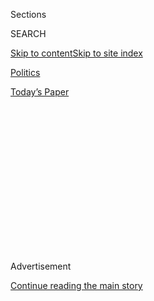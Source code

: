 <div id="app">

<div>

<div>

<div>

<div class="NYTAppHideMasthead css-1q2w90k e1suatyy0">

<div class="section css-ui9rw0 e1suatyy2">

<div class="css-eph4ug er09x8g0">

<div class="css-6n7j50">

</div>

<span class="css-1dv1kvn">Sections</span>

<div class="css-10488qs">

<span class="css-1dv1kvn">SEARCH</span>

</div>

[Skip to content](#site-content)[Skip to site
index](#site-index)

</div>

<div id="masthead-section-label" class="css-1wr3we4 eaxe0e00">

[Politics](https://www.nytimes3xbfgragh.onion/section/politics)

</div>

<div class="css-10698na e1huz5gh0">

</div>

</div>

<div id="masthead-bar-one" class="section hasLinks css-15hmgas e1csuq9d3">

<div class="css-uqyvli e1csuq9d0">

</div>

<div class="css-1uqjmks e1csuq9d1">

</div>

<div class="css-9e9ivx">

[](https://myaccount.nytimes3xbfgragh.onion/auth/login?response_type=cookie&client_id=vi)

</div>

<div class="css-1bvtpon e1csuq9d2">

[Today’s
Paper](https://www.nytimes3xbfgragh.onion/section/todayspaper)

</div>

</div>

</div>

</div>

<div data-aria-hidden="false">

<div id="site-content" data-role="main">

<div>

<div class="css-1aor85t" style="opacity:0.000000001;z-index:-1;visibility:hidden">

<div class="css-1hqnpie">

<div class="css-epjblv">

<span class="css-17xtcya">[Politics](/section/politics)</span><span class="css-x15j1o">|</span><span class="css-fwqvlz">White
House and Congress Clash on Relief Plan as Jobless Aid
Expires</span>

</div>

<div class="css-k008qs">

<div class="css-1iwv8en">

<span class="css-18z7m18"></span>

<div>

</div>

</div>

<span class="css-1n6z4y">https://nyti.ms/3i1eQmt</span>

<div class="css-1705lsu">

<div class="css-4xjgmj">

<div class="css-4skfbu" data-role="toolbar" data-aria-label="Social Media Share buttons, Save button, and Comments Panel with current comment count" data-testid="share-tools">

  - 
  - 
  - 
  - 
    
    <div class="css-6n7j50">
    
    </div>

  - 

</div>

</div>

</div>

</div>

</div>

</div>

<div id="NYT_TOP_BANNER_REGION" class="css-13pd83m">

</div>

<div id="top-wrapper" class="css-1sy8kpn">

<div id="top-slug" class="css-l9onyx">

Advertisement

</div>

[Continue reading the main
story](#after-top)

<div class="ad top-wrapper" style="text-align:center;height:100%;display:block;min-height:250px">

<div id="top" class="place-ad" data-position="top" data-size-key="top">

</div>

</div>

<div id="after-top">

</div>

</div>

<div>

<div id="sponsor-wrapper" class="css-1hyfx7x">

<div id="sponsor-slug" class="css-19vbshk">

Supported by

</div>

[Continue reading the main
story](#after-sponsor)

<div id="sponsor" class="ad sponsor-wrapper" style="text-align:center;height:100%;display:block">

</div>

<div id="after-sponsor">

</div>

</div>

<div class="css-186x18t">

</div>

<div class="css-1vkm6nb ehdk2mb0">

# White House and Congress Clash on Relief Plan as Jobless Aid Expires

</div>

President Trump and Democrats blamed each other for the lapse of
$600-per-week federal unemployment benefits, risking further economic
pain and a voter backlash for failing to act.

<div class="css-79elbk" data-testid="photoviewer-wrapper">

<div class="css-z3e15g" data-testid="photoviewer-wrapper-hidden">

</div>

<div class="css-1a48zt4 ehw59r15" data-testid="photoviewer-children">

![<span class="css-16f3y1r e13ogyst0" data-aria-hidden="true">Mark
Meadows, the White House chief of staff, blamed Democrats on Friday for
the expiration of the unemployment benefits, saying they rejected
multiple proposals to temporarily extend
them.</span><span class="css-cnj6d5 e1z0qqy90" itemprop="copyrightHolder"><span class="css-1ly73wi e1tej78p0">Credit...</span><span><span>Anna
Moneymaker for The New York
Times</span></span></span>](https://static01.graylady3jvrrxbe.onion/images/2020/07/31/us/politics/31dc-virus-cong/merlin_175160493_fd20e84b-c6d8-43b4-8450-d1067875391b-articleLarge.jpg?quality=75&auto=webp&disable=upscale)

</div>

</div>

<div class="css-18e8msd">

<div class="css-vp77d3 epjyd6m0">

<div class="css-hus3qt ey68jwv0" data-aria-hidden="true">

[![Emily
Cochrane](https://static01.graylady3jvrrxbe.onion/images/2018/11/28/multimedia/author-emily-cochrane/author-emily-cochrane-thumbLarge-v3.png
"Emily Cochrane")](https://www.nytimes3xbfgragh.onion/by/emily-cochrane)

</div>

<div class="css-1baulvz">

By [<span class="css-1baulvz last-byline" itemprop="name">Emily
Cochrane</span>](https://www.nytimes3xbfgragh.onion/by/emily-cochrane)

</div>

</div>

  - 
    
    <div class="css-ld3wwf e16638kd2">
    
    Published July 31, 2020Updated Aug. 1, 2020,
    <span class="css-epvm6">10:20 a.m.
    ET</span>
    
    </div>

  - 
    
    <div class="css-4xjgmj">
    
    <div class="css-pvvomx" data-role="toolbar" data-aria-label="Social Media Share buttons, Save button, and Comments Panel with current comment count" data-testid="share-tools">
    
      - 
      - 
      - 
      - 
        
        <div class="css-6n7j50">
        
        </div>
    
      - 
    
    </div>
    
    </div>

</div>

</div>

<div class="section meteredContent css-1r7ky0e" name="articleBody" itemprop="articleBody">

<div class="css-1fanzo5 StoryBodyCompanionColumn">

<div class="css-53u6y8">

WASHINGTON — The White House and Congress hurtled over an economic and
political cliff on Friday, failing to reach agreement to extend
$600-per-week federal jobless aid payments for millions of Americans
before their midnight expiration and risking a backlash from voters amid
a pandemic-induced recession.

Republicans and Democrats heaped blame on each other for the breakdown,
even as they said they would continue to try to strike an agreement on a
recovery package that would restore the benefits, which have become a
critical lifeline for laid-off workers and the economy itself. But in
allowing the lapse, President Trump and congressional leaders in both
parties were treading on politically perilous ground three months before
the general election.

The relief package under discussion is almost certainly the last chance
Mr. Trump has to inject fresh stimulus into the battered economy before
he faces voters in November, with his political standing damaged amid
widespread public dissatisfaction over his handling of the pandemic.
Republicans, whose hold on the Senate majority is under threat, could
also pay a steep price for failing to deliver relief to struggling
Americans, after waiting weeks to present their own proposal and
ultimately endorsing a deep cut to the enhanced jobless benefits.

But the impasse also amounts to a calculated risk for Democrats, who
have pressed to extend the full $600-a-week federal unemployment
payments through January as part of a sweeping $3 trillion recovery
plan. They opted to reject Republicans’ last-ditch proposals for a
short-term extension or a continuation of the aid at a lower rate,
taking the position that allowing the benefits to expire was better than
agreeing to an aid proposal that they considered far too stingy to
meeting the needs of a crippled economy and a continuing public health
crisis.

</div>

</div>

<div class="css-1fanzo5 StoryBodyCompanionColumn">

<div class="css-53u6y8">

“We don’t have shared values — that’s just the way it is,” Speaker Nancy
Pelosi of California said. “It’s not bickering. It’s standing our
ground.”

Mr. Trump, who has been largely absent from the talks on a recovery
package, savaged Democrats for the impasse, saying they were jockeying
for political advantage instead of working to find a compromise.

“Democrats do not care about the people of our country,” he said at the
White House. “It is a disgrace that they’re not negotiating, but they’re
only looking to play a political game.”

As the two sides traded insults from either side of Pennsylvania Avenue,
the economy hung in the balance. The pandemic has obliterated [nearly
five years of
growth](https://www.nytimes3xbfgragh.onion/2020/07/30/business/economy/q2-gdp-coronavirus-economy.html),
according to the latest government figures, which came as the tally of
new claims for state unemployment benefits exceeded one million for the
19th consecutive week. Economists have warned that a failure to enact
additional federal relief could further devastate American families and
permanently damage an already shuddering economy.

Still, a deal to produce such a package appeared no closer.

Senate Republicans waited until Monday — days after workers in several
states [received their last unemployment benefit
payments](https://www.nytimes3xbfgragh.onion/2020/07/21/business/economy/coronavirus-unemployment-benefits.html)
— to unveil their $1 trillion relief proposal, and even then remained
deeply divided on its contents, with many preferring no action at all.

</div>

</div>

<div class="css-1fanzo5 StoryBodyCompanionColumn">

<div class="css-53u6y8">

Democrats, who pushed their $3 trillion stimulus plan through the House
in May, have rejected Republicans’ efforts to buy time for negotiations
with a short-term extension of the unemployment benefits. Sensing that
they have the upper hand in the talks given the likelihood of
substantial Republican defections, Democrats appear reluctant to offer
many concessions.

In the absence of much common ground, the two sides resorted to
finger-pointing in dueling news conferences on Friday. Ms. Pelosi
charged that the administration officials who had huddled in her Capitol
Hill suite the night before had no grasp of the gravity of the pandemic
and its mounting toll. Mark Meadows, the White House chief of staff,
blamed the Democrats for the impasse, saying they had rejected four
proposals that would have maintained the unemployment benefits for a
brief period.

</div>

</div>

<div class="css-79elbk" data-testid="photoviewer-wrapper">

<div class="css-z3e15g" data-testid="photoviewer-wrapper-hidden">

</div>

<div class="css-1a48zt4 ehw59r15" data-testid="photoviewer-children">

![<span class="css-16f3y1r e13ogyst0" data-aria-hidden="true">“We don’t
have shared values — that’s just the way it is,” Speaker Nancy Pelosi of
California said during a news conference on Friday. “It’s not bickering.
It’s standing our
ground.”</span><span class="css-cnj6d5 e1z0qqy90" itemprop="copyrightHolder"><span class="css-1ly73wi e1tej78p0">Credit...</span><span>Stefani
Reynolds for The New York
Times</span></span>](https://static01.graylady3jvrrxbe.onion/images/2020/07/31/us/31dc-virus-cong2/merlin_175162092_a59dd000-245f-4533-ac29-cb96c216493e-articleLarge.jpg?quality=75&auto=webp&disable=upscale)

</div>

</div>

<div class="css-1fanzo5 StoryBodyCompanionColumn">

<div class="css-53u6y8">

A weeklong extension of the benefit, Ms. Pelosi said, would only suffice
had there been a broader agreement within reach and an additional few
days were needed to cement and pass such a deal.

“What are we going to do in a week?” she said. “We anticipate that we
will have a bill, but we’re not there yet.”

Despite the bitter talk, there were glimmers of efforts to break through
the logjam. Ms. Pelosi is set to host Senator Chuck Schumer of New York,
the minority leader, Mr. Meadows and Steven Mnuchin, the Treasury
secretary, for a rare meeting on Saturday morning in her office on
Capitol Hill, according to an aide familiar with the plans. The House
postponed the start of its monthlong August recess until a deal was
struck, and on Thursday, before the Senate adjourned until Monday, the
procedural wheels for passing legislation had begun to creak forward.

But the stalemate could already be taking its toll. The sudden reduction
in buying power that comes with the loss of the enhanced unemployment
insurance benefit is likely to cause the economic slowdown to worsen, a
blow that comes as the chair of the Federal Reserve, Jerome H. Powell,
warned that the recovery
[underway](https://www.nytimes3xbfgragh.onion/2020/07/29/business/economy/federal-reserve-meeting-interest-rates.html)
in May and June was slipping and other economists offered dour
predictions of little job growth and stubbornly high unemployment.

</div>

</div>

<div class="css-1fanzo5 StoryBodyCompanionColumn">

<div class="css-53u6y8">

“The danger is that the economy stalls, and that we have double-digit
unemployment for months and months and months until a vaccine arrives,”
said Michael R. Strain, an economist at the conservative American
Enterprise Institute. “That creates a situation where the roots of
economic weakness grow stronger and grow deeper, and you start to have
systematic and structural problems in the economy, over and above the
need to partially close due to the coronavirus.”

On Capitol Hill, lawmakers who support another sweeping infusion of
federal money<span class="css-8l6xbc evw5hdy0"> </span>across the
American economy, including many who are facing difficult re-election
contests in November, said that a failure to strike an agreement would
be unacceptable.

“Congress has to rise to the crisis — it is too serious,” said Senator
Susan Collins, Republican of Maine. “If we can’t work together in a
bipartisan, bicameral way, in the midst of a persistent pandemic that is
causing such harm to people’s health and to the economic stability, then
we will have failed the American people.”

Jim Tankersley, Michael Crowley and Zach Montague contributed reporting.

</div>

</div>

<div>

</div>

</div>

<div>

</div>

<div>

</div>

<div>

</div>

<div>

<div id="bottom-wrapper" class="css-1ede5it">

<div id="bottom-slug" class="css-l9onyx">

Advertisement

</div>

[Continue reading the main
story](#after-bottom)

<div id="bottom" class="ad bottom-wrapper" style="text-align:center;height:100%;display:block;min-height:90px">

</div>

<div id="after-bottom">

</div>

</div>

</div>

</div>

</div>

## Site Index

<div>

</div>

## Site Information Navigation

  - [© <span>2020</span> <span>The New York Times
    Company</span>](https://help.nytimes3xbfgragh.onion/hc/en-us/articles/115014792127-Copyright-notice)

<!-- end list -->

  - [NYTCo](https://www.nytco.com/)
  - [Contact
    Us](https://help.nytimes3xbfgragh.onion/hc/en-us/articles/115015385887-Contact-Us)
  - [Work with us](https://www.nytco.com/careers/)
  - [Advertise](https://nytmediakit.com/)
  - [T Brand Studio](http://www.tbrandstudio.com/)
  - [Your Ad
    Choices](https://www.nytimes3xbfgragh.onion/privacy/cookie-policy#how-do-i-manage-trackers)
  - [Privacy](https://www.nytimes3xbfgragh.onion/privacy)
  - [Terms of
    Service](https://help.nytimes3xbfgragh.onion/hc/en-us/articles/115014893428-Terms-of-service)
  - [Terms of
    Sale](https://help.nytimes3xbfgragh.onion/hc/en-us/articles/115014893968-Terms-of-sale)
  - [Site
    Map](https://spiderbites.nytimes3xbfgragh.onion)
  - [Help](https://help.nytimes3xbfgragh.onion/hc/en-us)
  - [Subscriptions](https://www.nytimes3xbfgragh.onion/subscription?campaignId=37WXW)

</div>

</div>

</div>

</div>
